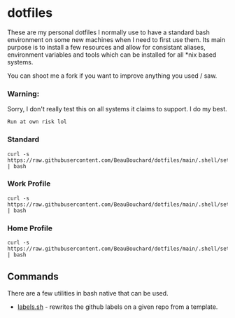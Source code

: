 # dotfiles

These are my personal dotfiles I normally use to have a standard bash environment on some new machines when I need to first use them. Its main purpose is to install a few resources and allow for consistant aliases, environment variables and tools which can be installed for all *nix based systems. 

You can shoot me a fork if you want to improve anything you used / saw. 

### Warning: 

Sorry, I don't really test this on all systems it claims to support. I do my best. 

    Run at own risk lol 


### Standard

```
curl -s https://raw.githubusercontent.com/BeauBouchard/dotfiles/main/.shell/setup/install/bash.sh | bash
```


### Work Profile

```
curl -s https://raw.githubusercontent.com/BeauBouchard/dotfiles/main/.shell/setup/install/bash_work.sh | bash
```


### Home Profile

```
curl -s https://raw.githubusercontent.com/BeauBouchard/dotfiles/main/.shell/setup/install/bash_home.sh | bash
```


## Commands

There are a few utilities in bash native that can be used.

* [labels.sh](https://github.com/BeauBouchard/dotfiles/tree/main/.shell/commands/github/labels) - rewrites the github labels on a given repo from a template. 
